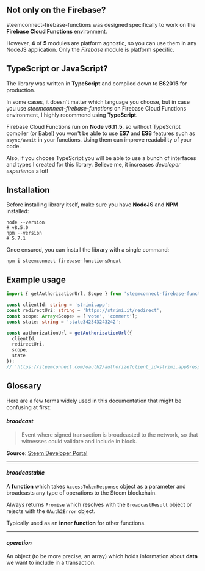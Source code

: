 ## Not only on the Firebase?

steemconnect-firebase-functions was designed specifically to work on the **Firebase Cloud Functions** environment.

However, **4** of **5** modules are platform agnostic, so you can use them in any NodeJS application. Only the _Firebase_ module is platform specific.

## TypeScript or JavaScript?

The library was written in **TypeScript** and compiled down to **ES2015** for production.

In some cases, it doesn't matter which language you choose, but in case you use _steemconnect-firebase-functions_ on Firebase Cloud Functions environment, I highly recommend using **TypeScript**.

Firebase Cloud Functions run on **Node v6.11.5**, so without TypeScript compiler (or Babel) you won't be able to use **ES7** and **ES8** features such as `async/await` in your functions. Using them can improve readability of your code.

Also, if you choose TypeScript you will be able to use a bunch of interfaces and types I created for this library. Believe me, it increases _developer experience_ a lot!

## Installation

Before installing library itself, make sure you have **NodeJS** and **NPM** installed:

```
node --version
# v8.5.0
npm --version
# 5.7.1
```

Once ensured, you can install the library with a single command:

```
npm i steemconnect-firebase-functions@next
```

## Example usage

```typescript
import { getAuthorizationUrl, Scope } from 'steemconnect-firebase-functions';

const clientId: string = 'strimi.app';
const redirectUri: string = 'https://strimi.it/redirect';
const scope: Array<Scope> = ['vote', 'comment'];
const state: string = 'state342343243242';

const authorizationUrl = getAuthorizationUrl({
  clientId,
  redirectUri,
  scope,
  state
});
// 'https://steemconnect.com/oauth2/authorize?client_id=strimi.app&response_type=code&redirect_uri=https%3A%2F%2Fstrimi.it%2Fredirect&scope=vote&state=state342343243242'
```

## Glossary

Here are a few terms widely used in this documentation that might be confusing at first:

#### _broadcast_

> Event where signed transaction is broadcasted to the network, so that witnesses could validate and include in block.

**Source**: [Steem Developer Portal](https://developers.steem.io/glossary/#transactions)

---

#### _broadcastable_

A **function** which takes `AccessTokenResponse` object as a parameter and broadcasts any type of operations to the Steem blockchain.

Always returns `Promise` which resolves with the `BroadcastResult` object or rejects with the `OAuth2Error` object.

Typically used as an **inner function** for other functions.

---

#### _operation_

An object (to be more precise, an array) which holds information about **data** we want to include in a transaction.
